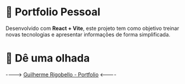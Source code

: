 # 📃 Portfolio Pessoal

Desenvolvido com **React + Vite**, este projeto tem como objetivo treinar novas tecnologias e apresentar informações de forma simplificada.

# 👀 Dê uma olhada

----> [Guilherme Rigobello - Portfolio](https://guilherme-rigobello.github.io/portfolio-1.0/) <----
